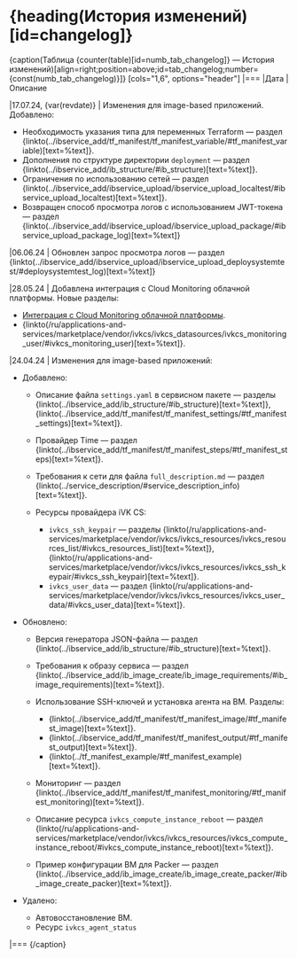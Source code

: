 # {heading(История изменений)[id=changelog]}

{caption(Таблица {counter(table)[id=numb_tab_changelog]} — История изменений)[align=right;position=above;id=tab_changelog;number={const(numb_tab_changelog)}]}
[cols="1,6", options="header"]
|===
|Дата
|Описание

|17.07.24, {var(revdate)}
|
Изменения для image-based приложений. Добавлено:

* Необходимость указания типа для переменных Terraform — раздел {linkto(../ibservice_add/tf_manifest/tf_manifest_variable/#tf_manifest_variable)[text=%text]}.
* Дополнения по структуре директории `deployment` — раздел {linkto(../ibservice_add/ib_structure/#ib_structure)[text=%text]}.
* Ограничения по использованию сетей — раздел {linkto(../ibservice_add/ibservice_upload/ibservice_upload_localtest/#ibservice_upload_localtest)[text=%text]}.
* Возвращен способ просмотра логов с использованием JWT-токена — раздел {linkto(../ibservice_add/ibservice_upload/ibservice_upload_package/#ibservice_upload_package_log)[text=%text]}

|06.06.24
|
Обновлен запрос просмотра логов — раздел {linkto(../ibservice_add/ibservice_upload/ibservice_upload_deploysystemtest/#deploysystemtest_log)[text=%text]}

|28.05.24
|
Добавлена интеграция с Cloud Monitoring облачной платформы. Новые разделы:

* [Интеграция с Cloud Monitoring облачной платформы](../ib_cloud_monitoring).
* {linkto(/ru/applications-and-services/marketplace/vendor/ivkcs/ivkcs_datasources/ivkcs_monitoring_user/#ivkcs_monitoring_user)[text=%text]}.

|24.04.24
|
Изменения для image-based приложений:

* Добавлено:

   * Описание файла `settings.yaml` в сервисном пакете — разделы {linkto(../ibservice_add/ib_structure/#ib_structure)[text=%text]}, {linkto(../ibservice_add/tf_manifest/tf_manifest_settings/#tf_manifest_settings)[text=%text]}.
   * Провайдер Time — раздел {linkto(../ibservice_add/tf_manifest/tf_manifest_steps/#tf_manifest_steps)[text=%text]}.
   * Требования к сети для файла `full_description.md` — раздел {linkto(../service_description/#service_description_info)[text=%text]}.
   * Ресурсы провайдера iVK CS:

      * `ivkcs_ssh_keypair` — разделы {linkto(/ru/applications-and-services/marketplace/vendor/ivkcs/ivkcs_resources/ivkcs_resources_list/#ivkcs_resources_list)[text=%text]}, {linkto(/ru/applications-and-services/marketplace/vendor/ivkcs/ivkcs_resources/ivkcs_ssh_keypair/#ivkcs_ssh_keypair)[text=%text]}.
      * `ivkcs_user_data` — раздел {linkto(/ru/applications-and-services/marketplace/vendor/ivkcs/ivkcs_resources/ivkcs_user_data/#ivkcs_user_data)[text=%text]}.

* Обновлено:

   * Версия генератора JSON-файла — раздел {linkto(../ibservice_add/ib_structure/#ib_structure)[text=%text]}.
   * Требования к образу сервиса — раздел {linkto(../ibservice_add/ib_image_create/ib_image_requirements/#ib_image_requirements)[text=%text]}.
   * Использование SSH-ключей и установка агента на ВМ. Разделы:

      * {linkto(../ibservice_add/tf_manifest/tf_manifest_image/#tf_manifest_image)[text=%text]}.
      * {linkto(../ibservice_add/tf_manifest/tf_manifest_output/#tf_manifest_output)[text=%text]}.
      * {linkto(../tf_manifest_example/#tf_manifest_example)[text=%text]}.

   * Мониторинг — раздел {linkto(../ibservice_add/tf_manifest/tf_manifest_monitoring/#tf_manifest_monitoring)[text=%text]}.
   * Описание ресурса `ivkcs_compute_instance_reboot` — раздел {linkto(/ru/applications-and-services/marketplace/vendor/ivkcs/ivkcs_resources/ivkcs_compute_instance_reboot/#ivkcs_compute_instance_reboot)[text=%text]}.
   * Пример конфигурации ВМ для Packer — раздел {linkto(../ibservice_add/ib_image_create/ib_image_create_packer/#ib_image_create_packer)[text=%text]}.

* Удалено:

   * Автовосстановление ВМ.
   * Ресурс `ivkcs_agent_status`

|===
{/caption}
